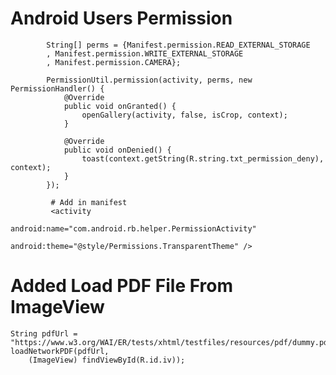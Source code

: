 # Android Users Permission
            String[] perms = {Manifest.permission.READ_EXTERNAL_STORAGE
            , Manifest.permission.WRITE_EXTERNAL_STORAGE
            , Manifest.permission.CAMERA};

            PermissionUtil.permission(activity, perms, new PermissionHandler() {
                @Override
                public void onGranted() {
                    openGallery(activity, false, isCrop, context);
                }

                @Override
                public void onDenied() {
                    toast(context.getString(R.string.txt_permission_deny), context);
                }
            });

             # Add in manifest 
             <activity
                        android:name="com.android.rb.helper.PermissionActivity"
                        android:theme="@style/Permissions.TransparentTheme" />
                        
# Added Load PDF File From ImageView 

    String pdfUrl = "https://www.w3.org/WAI/ER/tests/xhtml/testfiles/resources/pdf/dummy.pdf";
    loadNetworkPDF(pdfUrl,
        (ImageView) findViewById(R.id.iv));

